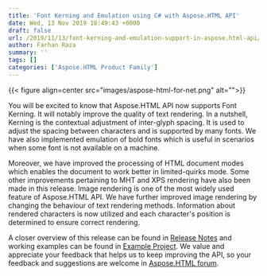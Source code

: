 ```yaml
---
title: 'Font Kerning and Emulation using C# with Aspose.HTML API'
date: Wed, 13 Nov 2019 18:49:43 +0000
draft: false
url: /2019/11/13/font-kerning-and-emulation-support-in-aspose.html-api/
author: Farhan Raza
summary: ''
tags: []
categories: ['Aspose.HTML Product Family']
---
```




{{< figure align=center src="images/aspose-html-for-net.png" alt="">}}


You will be excited to know that Aspose.HTML API now supports Font Kerning. It will notably improve the quality of text rendering. In a nutshell, Kerning is the contextual adjustment of inter-glyph spacing. It is used to adjust the spacing between characters and is supported by many fonts. We have also implemented emulation of bold fonts which is useful in scenarios when some font is not available on a machine.

Moreover, we have improved the processing of HTML document modes which enables the document to work better in limited-quirks mode. Some other improvements pertaining to MHT and XPS rendering have also been made in this release. Image rendering is one of the most widely used feature of Aspose.HTML API. We have further improved image rendering by changing the behaviour of text rendering methods. Information about rendered characters is now utilized and each character's position is determined to ensure correct rendering.

A closer overview of this release can be found in [Release Notes][1] and working examples can be found in [Example Project][2]. We value and appreciate your feedback that helps us to keep improving the API, so your feedback and suggestions are welcome in [Aspose.HTML forum][3].




[1]: https://docs.aspose.com/html/net/aspose-html-for-net-19-10-release-notes/
[2]: https://github.com/aspose-html/Aspose.HTML-for-.NET
[3]: https://forum.aspose.com/c/html




